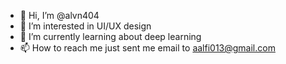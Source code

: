 - 👋 Hi, I’m @alvn404
- 👀 I’m interested in UI/UX design
- 🌱 I’m currently learning about deep learning
- 📫 How to reach me
just sent me email to aalfi013@gmail.com

<!---
alvn404/alvn404 is a ✨ special ✨ repository because its `README.md` (this file) appears on your GitHub profile.
You can click the Preview link to take a look at your changes.
--->
